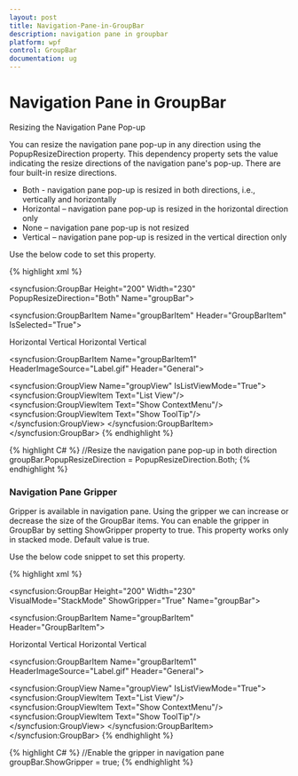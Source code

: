```yaml
---
layout: post
title: Navigation-Pane-in-GroupBar
description: navigation pane in groupbar
platform: wpf
control: GroupBar
documentation: ug
---
```


# Navigation Pane in GroupBar

Resizing the Navigation Pane Pop-up

You can resize the navigation pane pop-up in any direction using the PopupResizeDirection property. This dependency property sets the value indicating the resize directions of the navigation pane's pop-up. There are four built-in resize directions.

* Both - navigation pane pop-up is resized in both directions, i.e., vertically and horizontally
* Horizontal – navigation pane pop-up is resized in the horizontal direction only
* None – navigation pane pop-up is not resized
* Vertical – navigation pane pop-up is resized in the vertical direction only

Use the below code to set this property.



{% highlight xml %}
<!-- Adding GroupBar -->
<syncfusion:GroupBar Height="200" Width="230" PopupResizeDirection="Both" Name="groupBar"> 

 <!-- Adding GroupBarItem --> 
 <syncfusion:GroupBarItem Name="groupBarItem" Header="GroupBarItem" IsSelected="True">   

 <!-- Adding content for GroupBar item using panel -->  
 <StackPanel Orientation="Vertical">  
 <TextBlock Text="GroupBar Orientation" Margin="4,4,2,2"/>  
 <RadioButton IsChecked="True" Margin="4,2,2,2">Horizontal</RadioButton>   
 <RadioButton Margin="4,2,2,2">Vertical</RadioButton>    
 <TextBlock Text="GroupView Orientation" Margin="4,4,2,2"/>   
 <RadioButton Margin="4,2,2,2">Horizontal</RadioButton>    
 <RadioButton IsChecked="True" Margin="4,2,2,2">Vertical</RadioButton>
 </StackPanel>  </syncfusion:GroupBarItem> 

 <!-- Adding GroupBarItem --> 
 <syncfusion:GroupBarItem Name="groupBarItem1" HeaderImageSource="Label.gif" Header="General">  

 <!-- Adding content for GroupBar item using GroupView --> 
 <syncfusion:GroupView Name="groupView" IsListViewMode="True">  
 <syncfusion:GroupViewItem Text="List View"/>   
 <syncfusion:GroupViewItem Text="Show ContextMenu"/>  
 <syncfusion:GroupViewItem Text="Show ToolTip"/>  
 </syncfusion:GroupView>
 </syncfusion:GroupBarItem>
 </syncfusion:GroupBar>
 {% endhighlight %}

{% highlight C# %}
//Resize the navigation pane pop-up in both direction
groupBar.PopupResizeDirection = PopupResizeDirection.Both;
{% endhighlight %}


### Navigation Pane Gripper

Gripper is available in navigation pane. Using the gripper we can increase or decrease the size of the GroupBar items. You can enable the gripper in GroupBar by setting ShowGripper property to true. This property works only in stacked mode. Default value is true.

Use the below code snippet to set this property.


{% highlight xml %}
<!-- Adding GroupBar -->
<syncfusion:GroupBar Height="200" Width="230" VisualMode="StackMode" ShowGripper="True" Name="groupBar"> 

 <!-- Adding GroupBarItem -->
 <syncfusion:GroupBarItem Name="groupBarItem" Header="GroupBarItem"> 

 <!-- Adding content for GroupBar item using panel -->   
 <StackPanel Orientation="Vertical">    
 <TextBlock Text="GroupBar Orientation" Margin="4,4,2,2"/>    
 <RadioButton IsChecked="True" Margin="4,2,2,2">Horizontal</RadioButton> 
 <RadioButton Margin="4,2,2,2">Vertical</RadioButton> 
 <TextBlock Text="GroupView Orientation" Margin="4,4,2,2"/> 
 <RadioButton Margin="4,2,2,2">Horizontal</RadioButton>   
 <RadioButton IsChecked="True" Margin="4,2,2,2">Vertical</RadioButton>
 </StackPanel>  </syncfusion:GroupBarItem> 

 <!-- Adding GroupBarItem --> 
 <syncfusion:GroupBarItem Name="groupBarItem1" HeaderImageSource="Label.gif" Header="General"> 

 <!-- Adding content for GroupBar item using GroupView -->
 <syncfusion:GroupView Name="groupView" IsListViewMode="True">  
 <syncfusion:GroupViewItem Text="List View"/>    
 <syncfusion:GroupViewItem Text="Show ContextMenu"/> 
 <syncfusion:GroupViewItem Text="Show ToolTip"/>  
 </syncfusion:GroupView>
 </syncfusion:GroupBarItem>
 </syncfusion:GroupBar>
 {% endhighlight %}
 
{% highlight C# %}
//Enable the gripper in navigation pane
groupBar.ShowGripper = true;
{% endhighlight %} 


